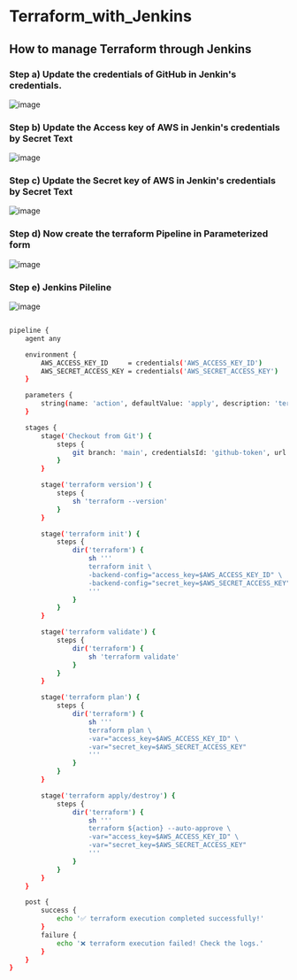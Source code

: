 # Terraform_with_Jenkins

## How to manage Terraform through Jenkins

### Step a) Update the credentials of GitHub in Jenkin's credentials.

![image](https://github.com/user-attachments/assets/28a12651-8a79-40c4-b6a4-f7b6303d6980)

### Step b) Update the Access key of AWS in Jenkin's credentials by Secret Text

![image](https://github.com/user-attachments/assets/b55565da-b86f-46cd-b3d2-b4f78c19c34c)

### Step c) Update the Secret key of AWS in Jenkin's credentials by Secret Text

![image](https://github.com/user-attachments/assets/57a9b932-fa8a-4bad-b8cb-b38b109b728b)

### Step d) Now create the terraform Pipeline in Parameterized form

![image](https://github.com/user-attachments/assets/f1a5c823-9dbe-4911-8c7c-fe0ca5d9fd44)

### Step e) Jenkins Pileline

![image](https://github.com/user-attachments/assets/88a213b0-cf62-4816-a1be-cf9569d85590)

````bash

pipeline {
    agent any

    environment {
        AWS_ACCESS_KEY_ID     = credentials('AWS_ACCESS_KEY_ID')
        AWS_SECRET_ACCESS_KEY = credentials('AWS_SECRET_ACCESS_KEY')
    }

    parameters {
        string(name: 'action', defaultValue: 'apply', description: 'terraform action: apply or destroy')
    }

    stages {
        stage('Checkout from Git') {                        
            steps {
                git branch: 'main', credentialsId: 'github-token', url: 'https://github.com/Aseemakram19/starbucks-kubernetes.git'
            }
        }

        stage('terraform version') {
            steps {
                sh 'terraform --version'
            }
        }

        stage('terraform init') {
            steps {
                dir('terraform') {
                    sh '''
                    terraform init \
                    -backend-config="access_key=$AWS_ACCESS_KEY_ID" \
                    -backend-config="secret_key=$AWS_SECRET_ACCESS_KEY"
                    '''
                }
            }
        }

        stage('terraform validate') {
            steps {
                dir('terraform') {
                    sh 'terraform validate'
                }
            }
        }

        stage('terraform plan') {
            steps {
                dir('terraform') {
                    sh '''
                    terraform plan \
                    -var="access_key=$AWS_ACCESS_KEY_ID" \
                    -var="secret_key=$AWS_SECRET_ACCESS_KEY"
                    '''
                }
            }
        }

        stage('terraform apply/destroy') {
            steps {
                dir('terraform') {
                    sh '''
                    terraform ${action} --auto-approve \
                    -var="access_key=$AWS_ACCESS_KEY_ID" \
                    -var="secret_key=$AWS_SECRET_ACCESS_KEY"
                    '''
                }
            }
        }
    }

    post {
        success {
            echo '✅ terraform execution completed successfully!'
        }
        failure {
            echo '❌ terraform execution failed! Check the logs.'
        }
    }
}

````

